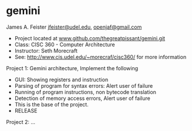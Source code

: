 gemini
======

James A. Feister jfeister@udel.edu, openjaf@gmail.com
- Project located at www.github.com/thegreatpissant/gemini.git
- Class: CISC 360 - Computer Architecture
- Instructor: Seth Morecraft
- See: http://www.cis.udel.edu/~morecraf/cisc360/ for more information

Project 1: Gemini architecture, Implement the following
 - GUI: Showing registers and instruction
 - Parsing of program for syntax errors: Alert user of failure
 - Running of program instructions, non bytecode translation
 - Detection of memory access errors, Alert user of failure
 - This is the base of the project.
 - RELEASE

Project 2: ...
